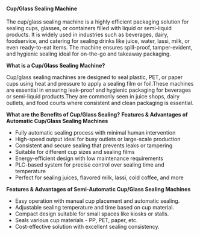 #### **Cup/Glass Sealing Machine**

The cup/glass sealing machine is a highly efficient packaging solution for sealing cups, glasses, or containers filled with liquid or semi-liquid products.
It is widely used in industries such as beverages, dairy, foodservice, and catering for sealing drinks like juice, water, lassi, milk, or even ready-to-eat items.
The machine ensures spill-proof, tamper-evident, and hygienic sealing ideal for on-the-go and takeaway packaging.

**What is a Cup/Glass Sealing Machine?**

Cup/glass sealing machines are designed to seal plastic, PET, or paper cups using heat and pressure to apply a sealing film or foil.These machines are essential in ensuring leak-proof and hygienic packaging for beverages or semi-liquid products.They are commonly seen in juice shops, dairy outlets, and food courts where consistent and clean packaging is essential.

**What are the Benefits of Cup/Glass Sealing?**
**Features & Advantages of Automatic Cup/Glass Sealing Machines**

- Fully automatic sealing process with minimal human intervention
- High-speed output ideal for busy outlets or large-scale production
- Consistent and secure sealing that prevents leaks or tampering
- Suitable for different cup sizes and sealing films
- Energy-efficient design with low maintenance requirements
- PLC-based system for precise control over sealing time and temperature
- Perfect for sealing juices, flavored milk, lassi, cold coffee, and more

**Features & Advantages of Semi-Automatic Cup/Glass Sealing Machines**

- Easy operation with manual cup placement and automatic sealing.
- Adjustable sealing temperature and time based on cup material.
- Compact design suitable for small spaces like kiosks or stalls.
- Seals various cup materials - PP, PET, paper, etc.
- Cost-effective solution with excellent sealing consistency.
